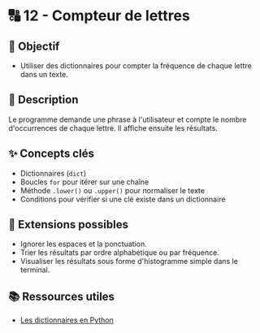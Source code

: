 # 🔠 12 - Compteur de lettres

## 🎯 Objectif

- Utiliser des dictionnaires pour compter la fréquence de chaque lettre dans un texte.

## 📝 Description

Le programme demande une phrase à l'utilisateur et compte le nombre d'occurrences de chaque lettre. Il affiche ensuite les résultats.

## ✨ Concepts clés

- Dictionnaires (`dict`)
- Boucles `for` pour itérer sur une chaîne
- Méthode `.lower()` ou `.upper()` pour normaliser le texte
- Conditions pour vérifier si une clé existe dans un dictionnaire

## 🚀 Extensions possibles

- Ignorer les espaces et la ponctuation.
- Trier les résultats par ordre alphabétique ou par fréquence.
- Visualiser les résultats sous forme d'histogramme simple dans le terminal.

## 📚 Ressources utiles

- [Les dictionnaires en Python](https://www.w3schools.com/python/python_dictionaries.asp)